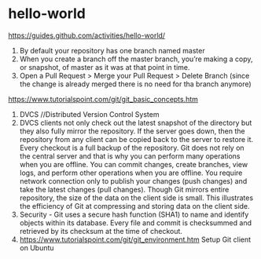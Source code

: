 # hello-world

https://guides.github.com/activities/hello-world/
1. By default your repository has one branch named master
2. When you create a branch off the master branch, you’re making a copy, or snapshot, of master as it was at that point in time.
3. Open a Pull Request > Merge your Pull Request > Delete Branch (since the change is already merged there is no need for tha branch anymore) 


https://www.tutorialspoint.com/git/git_basic_concepts.htm
1. DVCS //Distributed Version Control System 
2. DVCS clients not only check out the latest snapshot of the directory but they also fully mirror the repository. If the server goes down, then the repository from any client can be copied back to the server to restore it. Every checkout is a full backup of the repository. Git does not rely on the central server and that is why you can perform many operations when you are offline. You can commit changes, create branches, view logs, and perform other operations when you are offline. You require network connection only to publish your changes (push changes) and take the latest changes (pull changes).
Though Git mirrors entire repository, the size of the data on the client side is small. This illustrates the efficiency of Git at compressing and storing data on the client side.
3. Security - Git uses a secure hash function (SHA1) to name and identify objects within its database. Every file and commit is checksummed and retrieved by its checksum at the time of checkout.
4. https://www.tutorialspoint.com/git/git_environment.htm Setup Git client on Ubuntu
